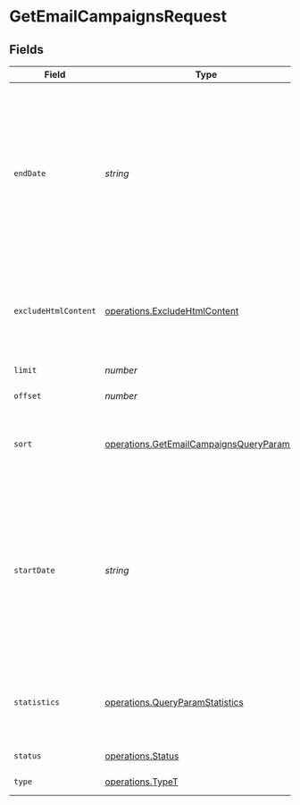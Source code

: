 # GetEmailCampaignsRequest


## Fields

| Field                                                                                                                                                                                                                                                                                          | Type                                                                                                                                                                                                                                                                                           | Required                                                                                                                                                                                                                                                                                       | Description                                                                                                                                                                                                                                                                                    |
| ---------------------------------------------------------------------------------------------------------------------------------------------------------------------------------------------------------------------------------------------------------------------------------------------- | ---------------------------------------------------------------------------------------------------------------------------------------------------------------------------------------------------------------------------------------------------------------------------------------------- | ---------------------------------------------------------------------------------------------------------------------------------------------------------------------------------------------------------------------------------------------------------------------------------------------- | ---------------------------------------------------------------------------------------------------------------------------------------------------------------------------------------------------------------------------------------------------------------------------------------------- |
| `endDate`                                                                                                                                                                                                                                                                                      | *string*                                                                                                                                                                                                                                                                                       | :heavy_minus_sign:                                                                                                                                                                                                                                                                             | **Mandatory if startDate is used**. Ending (urlencoded) UTC date-time (YYYY-MM-DDTHH:mm:ss.SSSZ) to filter the sent email campaigns.<br/>**Prefer to pass your timezone in date-time format for accurate result** ( only available if either 'status' not passed and if passed is set to 'sent' )<br/> |
| `excludeHtmlContent`                                                                                                                                                                                                                                                                           | [operations.ExcludeHtmlContent](../../models/operations/excludehtmlcontent.md)                                                                                                                                                                                                                 | :heavy_minus_sign:                                                                                                                                                                                                                                                                             | Use this flag to exclude htmlContent from the response body. If set to **true**, htmlContent field will be returned as empty string in the response body                                                                                                                                       |
| `limit`                                                                                                                                                                                                                                                                                        | *number*                                                                                                                                                                                                                                                                                       | :heavy_minus_sign:                                                                                                                                                                                                                                                                             | Number of documents per page                                                                                                                                                                                                                                                                   |
| `offset`                                                                                                                                                                                                                                                                                       | *number*                                                                                                                                                                                                                                                                                       | :heavy_minus_sign:                                                                                                                                                                                                                                                                             | Index of the first document in the page                                                                                                                                                                                                                                                        |
| `sort`                                                                                                                                                                                                                                                                                         | [operations.GetEmailCampaignsQueryParamSort](../../models/operations/getemailcampaignsqueryparamsort.md)                                                                                                                                                                                       | :heavy_minus_sign:                                                                                                                                                                                                                                                                             | Sort the results in the ascending/descending order of record creation. Default order is **descending** if `sort` is not passed                                                                                                                                                                 |
| `startDate`                                                                                                                                                                                                                                                                                    | *string*                                                                                                                                                                                                                                                                                       | :heavy_minus_sign:                                                                                                                                                                                                                                                                             | **Mandatory if endDate is used**. Starting (urlencoded) UTC date-time (YYYY-MM-DDTHH:mm:ss.SSSZ) to filter the sent email campaigns.<br/>**Prefer to pass your timezone in date-time format for accurate result** ( only available if either 'status' not passed and if passed is set to 'sent' )<br/> |
| `statistics`                                                                                                                                                                                                                                                                                   | [operations.QueryParamStatistics](../../models/operations/queryparamstatistics.md)                                                                                                                                                                                                             | :heavy_minus_sign:                                                                                                                                                                                                                                                                             | Filter on the type of statistics required. Example **globalStats** value will only fetch globalStats info of the campaign in returned response.                                                                                                                                                |
| `status`                                                                                                                                                                                                                                                                                       | [operations.Status](../../models/operations/status.md)                                                                                                                                                                                                                                         | :heavy_minus_sign:                                                                                                                                                                                                                                                                             | Filter on the status of the campaign                                                                                                                                                                                                                                                           |
| `type`                                                                                                                                                                                                                                                                                         | [operations.TypeT](../../models/operations/typet.md)                                                                                                                                                                                                                                           | :heavy_minus_sign:                                                                                                                                                                                                                                                                             | Filter on the type of the campaigns                                                                                                                                                                                                                                                            |